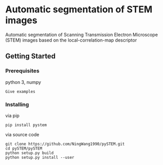 # Automatic segmentation of STEM images

Automatic segmentation of Scanning Transmission Electron Microscope (STEM) images based on the local-correlation-map descriptor

## Getting Started

### Prerequisites
python 3, numpy

```
Give examples
```

### Installing
via pip
```
pip install pystem
```
via source code
```
git clone https://github.com/NingWang1990/pySTEM.git
cd pySTEM/pySTEM
python setup.py build
python setup.py install --user
```

